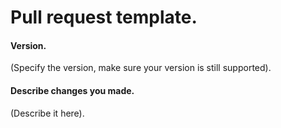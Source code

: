 # Pull request template.

#### Version.

(Specify the version, make sure your version is still supported).

#### Describe changes you made.

(Describe it here).
